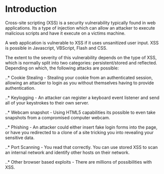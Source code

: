 # Introduction

Cross-site scripting (XSS) is a security vulnerability typically found in web applications. Its a type of injection which can allow an attacker to execute malicious scripts and have it execute on a victims machine.

A web application is vulnerable to XSS if it uses unsanitized user input. XSS is possible in Javascript, VBScript, Flash and CSS.

The extent to the severity of this vulnerability depends on the type of XSS, which is normally split into two categories: persistent/stored and reflected. Depending on which, the following attacks are possible:

..\* Cookie Stealing - Stealing your cookie from an authenticated session, allowing an attacker to login as you without themselves having to provide authentication.

..\* Keylogging - An attacker can register a keyboard event listener and send all of your keystrokes to their own server.

..\* Webcam snapshot - Using HTML5 capabilities its possible to even take snapshots from a compromised computer webcam.

..\* Phishing - An attacker could either insert fake login forms into the page, or have you redirected to a clone of a site tricking you into revealing your sensitive data.

..\* Port Scanning - You read that correctly. You can use stored XSS to scan an internal network and identify other hosts on their network.

..\* Other browser based exploits - There are millions of possibilities with XSS.
